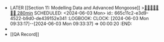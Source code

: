 - LATER  [[Section 11: Modelling Data and Advanced Mongoose]] >[🍅🍅🍅🍅🍅🍅🍅 280min](#agenda-pomo://?t=f-1717378714525-2400%2Cf-1717381642667-2400%2Cf-1717393908080-2400%2Cf-1717397221997-2400%2Cf-1717399702537-2400%2Cf-1717403333814-2400%2Cf-1717405764435-2400)
  SCHEDULED: <2024-06-03 Mon>
  id:: 665c11c2-e3d9-4522-b9d0-de439152e341
  :LOGBOOK:
  CLOCK: [2024-06-03 Mon 09:33:17]--[2024-06-03 Mon 09:33:37] =>  00:00:20
  :END:
-
- [[QA Record]]